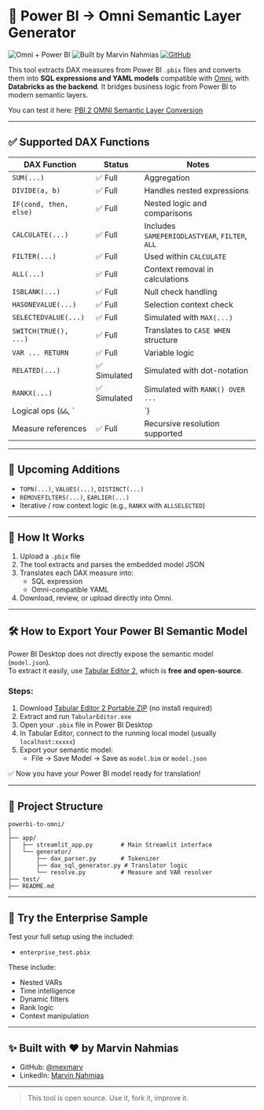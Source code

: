 # 🧠 Power BI → Omni Semantic Layer Generator

![Omni + Power BI](https://img.shields.io/badge/DAX%20→%20Omni-Translator-blueviolet)
![Built by Marvin Nahmias](https://img.shields.io/badge/Built%20by-Marvin%20Nahmias-blue)
[![GitHub](https://img.shields.io/github/stars/mexmarv/powerbi-to-omni?style=social)](https://github.com/mexmarv/powerbi-to-omni)

This tool extracts DAX measures from Power BI `.pbix` files and converts them into **SQL expressions and YAML models** compatible with [Omni](https://omni.co), with **Databricks as the backend**. It bridges business logic from Power BI to modern semantic layers.

You can test it here: [PBI 2 OMNI Semantic Layer Conversion](https://pbi2omni.streamlit.app/)

---

## ✅ Supported DAX Functions

| DAX Function             | Status       | Notes                                 |
|--------------------------|--------------|----------------------------------------|
| `SUM(...)`               | ✅ Full       | Aggregation                            |
| `DIVIDE(a, b)`           | ✅ Full       | Handles nested expressions             |
| `IF(cond, then, else)`   | ✅ Full       | Nested logic and comparisons           |
| `CALCULATE(...)`         | ✅ Full       | Includes `SAMEPERIODLASTYEAR`, `FILTER`, `ALL` |
| `FILTER(...)`            | ✅ Full       | Used within `CALCULATE`                |
| `ALL(...)`               | ✅ Full       | Context removal in calculations        |
| `ISBLANK(...)`           | ✅ Full       | Null check handling                    |
| `HASONEVALUE(...)`       | ✅ Full       | Selection context check                |
| `SELECTEDVALUE(...)`     | ✅ Full       | Simulated with `MAX(...)`              |
| `SWITCH(TRUE(), ...)`    | ✅ Full       | Translates to `CASE WHEN` structure    |
| `VAR ... RETURN`         | ✅ Full       | Variable logic                         |
| `RELATED(...)`           | ✅ Simulated  | Simulated with dot-notation            |
| `RANKX(...)`             | ✅ Simulated  | Simulated with `RANK() OVER ...`       |
| Logical ops (`&&`, `||`) | ✅ Full       | Full boolean and arithmetic logic      |
| Measure references       | ✅ Full       | Recursive resolution supported         |

---

## 🚧 Upcoming Additions

- `TOPN(...)`, `VALUES(...)`, `DISTINCT(...)`
- `REMOVEFILTERS(...)`, `EARLIER(...)`
- Iterative / row context logic (e.g., `RANKX` with `ALLSELECTED`)

---

## 🚀 How It Works

1. Upload a `.pbix` file
2. The tool extracts and parses the embedded model JSON
3. Translates each DAX measure into:
   - SQL expression
   - Omni-compatible YAML
4. Download, review, or upload directly into Omni.

---

## 🛠️ How to Export Your Power BI Semantic Model

Power BI Desktop does not directly expose the semantic model (`model.json`).  
To extract it easily, use [Tabular Editor 2](https://github.com/TabularEditor/TabularEditor), which is **free and open-source**.

### Steps:
1. Download [Tabular Editor 2 Portable ZIP](https://github.com/TabularEditor/TabularEditor/releases) (no install required)
2. Extract and run `TabularEditor.exe`
3. Open your `.pbix` file in Power BI Desktop
4. In Tabular Editor, connect to the running local model (usually `localhost:xxxxx`)
5. Export your semantic model:
   - File → Save Model → Save as `model.bim` or `model.json`

✅ Now you have your Power BI model ready for translation!

---

## 📂 Project Structure

```
powerbi-to-omni/
│
├── app/
│   ├── streamlit_app.py        # Main Streamlit interface
│   └── generator/
│       ├── dax_parser.py       # Tokenizer
│       ├── dax_sql_generator.py # Translator logic
│       └── resolve.py          # Measure and VAR resolver
├── test/
├── README.md
```

---

## 🧪 Try the Enterprise Sample

Test your full setup using the included:

- `enterprise_test.pbix`

These include:
- Nested VARs
- Time intelligence
- Dynamic filters
- Rank logic
- Context manipulation

---

## ✨ Built with ❤️ by Marvin Nahmias

- GitHub: [@mexmarv](https://github.com/mexmarv)
- LinkedIn: [Marvin Nahmias](https://www.linkedin.com/in/marvinnahmias)

---

> This tool is open source. Use it, fork it, improve it.
